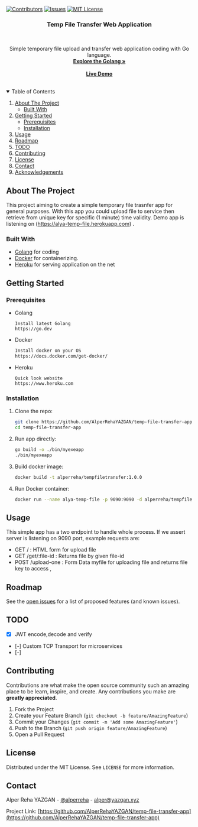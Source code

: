[![Contributors][contributors-shield]][contributors-url]
  [![Issues][issues-shield]][issues-url]
  [![MIT License][license-shield]][license-url]

<p align="center">
  <h3 align="center">Temp File Transfer Web Application</h3>
  <br/>
  


  <p align="center">
    Simple temporary file upload and transfer web application coding with Go language.
    <br />
    <a href="https://go.dev/"><strong>Explore the Golang »</strong></a>
    <br />
    <br />
    <a href="https://alya-temp-file.herokuapp.com/"><strong>Live Demo</strong></a>
    <br />
    <br />
  </p>
</p>

<!-- TABLE OF CONTENTS -->
<details open="open">
  <summary>Table of Contents</summary>
  <ol>
    <li>
      <a href="#about-the-project">About The Project</a>
      <ul>
        <li><a href="#built-with">Built With</a></li>
      </ul>
    </li>
    <li>
      <a href="#getting-started">Getting Started</a>
      <ul>
        <li><a href="#prerequisites">Prerequisites</a></li>
        <li><a href="#installation">Installation</a></li>
      </ul>
    </li>
    <li><a href="#usage">Usage</a></li>
    <li><a href="#roadmap">Roadmap</a></li>
    <li><a href="#todo">TODO</a></li>
    <li><a href="#contributing">Contributing</a></li>
    <li><a href="#license">License</a></li>
    <li><a href="#contact">Contact</a></li>
    <li><a href="#acknowledgements">Acknowledgements</a></li>
  </ol>
</details>

## About The Project
This project aiming to create a simple temporary file trasnfer app for general purposes. With this app you could upload 
file to service then retrieve from unique key for specific (1 minute) time validity. Demo app is listening on (https://alya-temp-file.herokuapp.com)
. 

### Built With

- [Golang](https://go.dev/) for coding
- [Docker](https://www.docker.com) for containerizing.
- [Heroku](https://heroku.com/) for serving application on the net

## Getting Started
### Prerequisites

- Golang
  ```
  Install latest Golang  
  https://go.dev 
  ```  
- Docker
  ```sh
  Install docker on your OS  
  https://docs.docker.com/get-docker/  
  ```
- Heroku
  ```
  Quick look website  
  https://www.heroku.com 
  ```  


### Installation

1. Clone the repo:
   ```sh
   git clone https://github.com/AlperRehaYAZGAN/temp-file-transfer-app.git  
   cd temp-file-transfer-app
   ```
1. Run app directly:
   ```sh
   go build -o ./bin/myexeapp
   ./bin/myexeapp
   ```
2. Build docker image:
   ```sh
   docker build -t alperreha/tempfiletransfer:1.0.0
   ```
3. Run Docker container:
   ```sh
   docker run --name alya-temp-file -p 9090:9090 -d alperreha/tempfiletransfer:1.0.0
   ```

## Usage

This simple app has a two endpoint to handle whole process. If we assert server is listening on 9090 port, example requests are:

- GET / : HTML form for upload file  
- GET /get/:file-id : Returns file by given file-id   
- POST /upload-one : Form Data myfile for uploading file and returns file key to access  ,

## Roadmap

See the [open issues](https://github.com/AlperRehaYAZGAN/temp-file-transfer-app/issues) for a list of proposed features (and known issues).

## TODO  
- [X] JWT encode,decode and verify  
- [-] Custom TCP Transport for microservices  
- [-] 

## Contributing

Contributions are what make the open source community such an amazing place to be learn, inspire, and create. Any contributions you make are **greatly appreciated**.

1. Fork the Project
2. Create your Feature Branch (`git checkout -b feature/AmazingFeature`)
3. Commit your Changes (`git commit -m 'Add some AmazingFeature'`)
4. Push to the Branch (`git push origin feature/AmazingFeature`)
5. Open a Pull Request

## License

Distributed under the MIT License. See `LICENSE` for more information.

## Contact

Alper Reha YAZGAN - [@alperreha](https://twitter.com/alperreha) - alper@yazgan.xyz

Project Link: [https://github.com/AlperRehaYAZGAN/temp-file-transfer-app](https://github.com/AlperRehaYAZGAN/temp-file-transfer-app)


<!-- MARKDOWN LINKS & IMAGES -->
<!-- https://www.markdownguide.org/basic-syntax/#reference-style-links -->

[contributors-shield]: https://img.shields.io/github/contributors/AlperRehaYAZGAN/temp-file-transfer-app.svg?style=for-the-badge
[contributors-url]: https://github.com/AlperRehaYAZGAN/temp-file-transfer-app/graphs/contributors
[issues-shield]: https://img.shields.io/github/issues/AlperRehaYAZGAN/temp-file-transfer-app.svg?style=for-the-badge
[issues-url]: https://github.com/AlperRehaYAZGAN/temp-file-transfer-app/issues
[license-shield]: https://img.shields.io/github/license/AlperRehaYAZGAN/temp-file-transfer-app.svg?style=for-the-badge
[license-url]: https://github.com/AlperRehaYAZGAN/temp-file-transfer-app/blob/master/LICENSE.txt